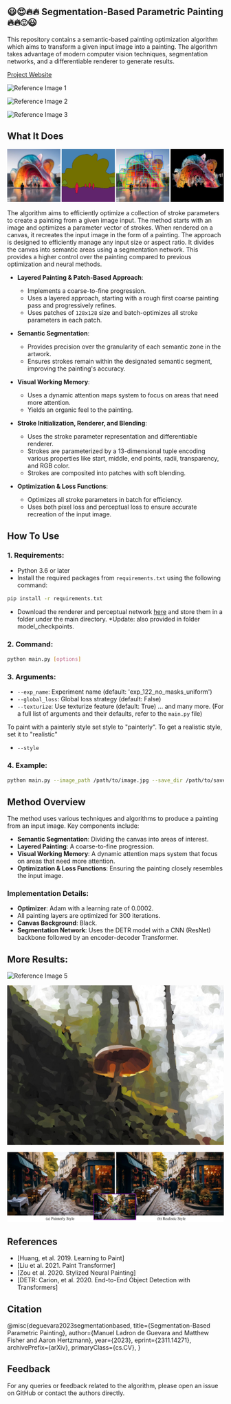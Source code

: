 ## :smiley::heart_eyes::fire::fire: Segmentation-Based Parametric Painting :fire::fire::heart_eyes::smiley:

This repository contains a semantic-based painting optimization algorithm which aims to transform a given input image into a painting. The algorithm takes advantage of modern computer vision techniques, segmentation networks, and a differentiable renderer to generate results.

[Project Website](https://manuelladron.github.io/semantic_based_painting/)

![Reference Image 1](docs/static/images/website_teaser.png)

![Reference Image 2](media_readme/teaser_img.png)

![Reference Image 3](media_readme/giraffe_1.gif)



<!-- ![Reference Image 2](media_readme/dinner_dog_process_text_mask_person_lvl_3.jpg) -->

## What It Does

![Reference Image 4](media_readme/thesis_chp_teaser.png)

The algorithm aims to efficiently optimize a collection of stroke parameters to create a painting from a given image input. The method starts with an image and optimizes a parameter vector of strokes. When rendered on a canvas, it recreates the input image in the form of a painting. The approach is designed to efficiently manage any input size or aspect ratio. It divides the canvas into semantic areas using a segmentation network. This provides a higher control over the painting compared to previous optimization and neural methods.

- **Layered Painting & Patch-Based Approach**: 
  - Implements a coarse-to-fine progression.
  - Uses a layered approach, starting with a rough first coarse painting pass and progressively refines.
  - Uses patches of `128x128` size and batch-optimizes all stroke parameters in each patch.

- **Semantic Segmentation**:
  - Provides precision over the granularity of each semantic zone in the artwork.
  - Ensures strokes remain within the designated semantic segment, improving the painting's accuracy.

- **Visual Working Memory**:
  - Uses a dynamic attention maps system to focus on areas that need more attention.
  - Yields an organic feel to the painting.

- **Stroke Initialization, Renderer, and Blending**:
  - Uses the stroke parameter representation and differentiable renderer.
  - Strokes are parameterized by a 13-dimensional tuple encoding various properties like start, middle, end points, radii, transparency, and RGB color.
  - Strokes are composited into patches with soft blending.

- **Optimization & Loss Functions**:
  - Optimizes all stroke parameters in batch for efficiency.
  - Uses both pixel loss and perceptual loss to ensure accurate recreation of the input image.

## How To Use

### 1. Requirements:

- Python 3.6 or later
- Install the required packages from `requirements.txt` using the following command:

```bash
pip install -r requirements.txt
```

- Download the renderer and perceptual network [here](https://drive.google.com/drive/folders/1f1dMbU5Yj9T-lGq0ZTc1MPPPJ-R7v0YX?usp=sharing) and store them in a folder under the main directory. *Update: also provided in folder model_checkpoints.

### 2. Command:

```bash
python main.py [options]
```

### 3. Arguments:

- `--exp_name`: Experiment name (default: 'exp_122_no_masks_uniform')
- `--global_loss`: Global loss strategy (default: False)
- `--texturize`: Use texturize feature (default: True)
... and many more. (For a full list of arguments and their defaults, refer to the `main.py` file)

To paint with a painterly style set style to "painterly". To get a realistic style, set it to "realistic"
- `--style`

### 4. Example:

```bash
python main.py --image_path /path/to/image.jpg --save_dir /path/to/save_directory --style painterly
```

## Method Overview

The method uses various techniques and algorithms to produce a painting from an input image. Key components include:

- **Semantic Segmentation**: Dividing the canvas into areas of interest.
- **Layered Painting**: A coarse-to-fine progression.
- **Visual Working Memory**: A dynamic attention maps system that focus on areas that need more attention.
- **Optimization & Loss Functions**: Ensuring the painting closely resembles the input image.

### Implementation Details:

- **Optimizer**: Adam with a learning rate of 0.0002.
- All painting layers are optimized for 300 iterations.
- **Canvas Background**: Black.
- **Segmentation Network**: Uses the DETR model with a CNN (ResNet) backbone followed by an encoder-decoder Transformer.


## More Results:

![Reference Image 5](media_readme/motorcycle_0.gif)

![Reference Image 6](media_readme/onemushroom_texture_lvl_0.jpg)

![Reference Image 7](media_readme/painterly_vs_realistic_middle.png)

## References

- [Huang, et al. 2019. Learning to Paint]
- [Liu et al. 2021. Paint Transformer]
- [Zou et al. 2020. Stylized Neural Painting]
- [DETR: Carion, et al. 2020. End-to-End Object Detection with Transformers]

## Citation

@misc{deguevara2023segmentationbased,
      title={Segmentation-Based Parametric Painting}, 
      author={Manuel Ladron de Guevara and Matthew Fisher and Aaron Hertzmann},
      year={2023},
      eprint={2311.14271},
      archivePrefix={arXiv},
      primaryClass={cs.CV},
      }

## Feedback

For any queries or feedback related to the algorithm, please open an issue on GitHub or contact the authors directly.
